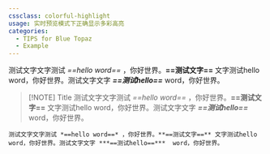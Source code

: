 ```yaml
---
cssclass: colorful-highlight
usage: 实时预览模式下正确显示多彩高亮
categories:
  - TIPS for Blue Topaz
  - Example
---
```



测试文字文字测试 *==hello word==* ，你好世界。**==测试文字==** 文字测试hello word，你好世界。测试文字文字 ***==测试hello==***  word，你好世界。


> [!NOTE] Title
>测试文字文字测试 *==hello word==* ，你好世界。**==测试文字==** 文字测试hello word，你好世界。测试文字文字 ***==测试hello==***  word，你好世界。

```ad-note
测试文字文字测试 *==hello word==* ，你好世界。**==测试文字==** 文字测试hello word，你好世界。测试文字文字 ***==测试hello==***  word，你好世界。
```

